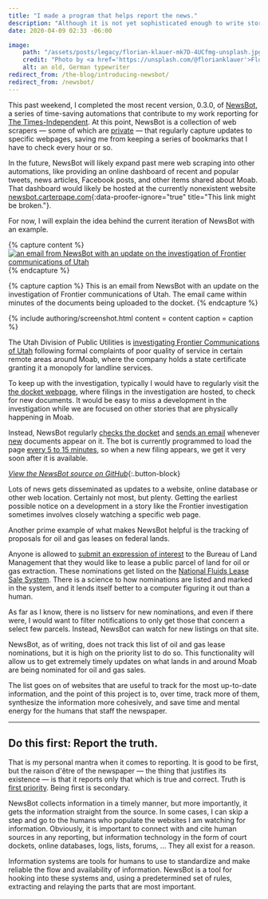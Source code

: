 ```yaml
---
title: "I made a program that helps report the news."
description: "Although it is not yet sophisticated enough to write stories from scratch, it does save me a lot of time and mental energy."
date: 2020-04-09 02:33 -06:00

image:
    path: "/assets/posts/legacy/florian-klauer-mk7D-4UCfmg-unsplash.jpg"
    credit: "Photo by <a href='https://unsplash.com/@florianklauer'>Florian Klauer</a> on <a href='https://unsplash.com'>Unsplash</a>"
    alt: an old, German typewriter
redirect_from: /the-blog/introducing-newsbot/
redirect_from: /newsbot/
---
```


This past weekend, I completed the most recent version, 0.3.0, of [NewsBot][NewsBot on GitHub], a series of time-saving automations that contribute to my work reporting for [The Times-Independent]. At this point, NewsBot is a collection of web scrapers — some of which are [private](https://github.com/CarterPape/NewsBot/tree/92ef25ca911c1f60a157c83f4089baeabfab502f#the-private-subproject) — that regularly capture updates to specific webpages, saving me from keeping a series of bookmarks that I have to check every hour or so.

In the future, NewsBot will likely expand past mere web scraping into other automations, like providing an online dashboard of recent and popular tweets, news articles, Facebook posts, and other items shared about Moab. That dashboard would likely be hosted at the currently nonexistent website [newsbot.carterpape.com](https://newsbot.carterpape.com){:data-proofer-ignore="true" title="This link might be broken."}.

For now, I will explain the idea behind the current iteration of NewsBot with an example.

{% capture content %}
[![an email from NewsBot with an update on the investigation of Frontier communications of Utah](/assets/posts/legacy/a-NewsBot-email.png)](/assets/posts/legacy/a-NewsBot-email.eml)
{% endcapture %}

{% capture caption %}
This is an email from NewsBot with an update on the investigation of Frontier communications of Utah. The email came within minutes of the documents being uploaded to the docket.
{% endcapture %}

{% include authoring/screenshot.html
    content = content
    caption = caption
%}

The Utah Division of Public Utilities is [investigating Frontier Communications of Utah](https://www.moabtimes.com/articles/state-probing-frontier-following-service-complaints/) following formal complaints of poor quality of service in certain remote areas around Moab, where the company holds a state certificate granting it a monopoly for landline services.

To keep up with the investigation, typically I would have to regularly visit the [the docket webpage](https://psc.utah.gov/2019/05/20/docket-no-19-041-04/), where filings in the investigation are hosted, to check for new documents. It would be easy to miss a development in the investigation while we are focused on other stories that are physically happening in Moab.

Instead, NewsBot regularly [checks the docket](https://github.com/CarterPape/NewsBot/blob/92ef25ca911c1f60a157c83f4089baeabfab502f/newsbot/spiders/frontier_investigation_spider.py#L71) and [sends an email](https://github.com/CarterPape/NewsBot/blob/92ef25ca911c1f60a157c83f4089baeabfab502f/newsbot/item_pipelines/item_emailer.py#L98) whenever [new](https://github.com/CarterPape/NewsBot/blob/92ef25ca911c1f60a157c83f4089baeabfab502f/newsbot/item_pipelines/emailed_item_filter.py#L31) documents appear on it. The bot is currently programmed to load the page [every 5 to 15 minutes](https://github.com/CarterPape/NewsBot/blob/92ef25ca911c1f60a157c83f4089baeabfab502f/newsbot/spiders/frontier_investigation_spider.py#L43), so when a new filing appears, we get it very soon after it is available.

[*View the NewsBot source on GitHub*][NewsBot on GitHub]{:.button-block}

Lots of news gets disseminated as updates to a website, online database or other web location. Certainly not most, but plenty. Getting the earliest possible notice on a development in a story like the Frontier investigation sometimes involves closely watching a specific web page.

Another prime example of what makes NewsBot helpful is the tracking of proposals for oil and gas leases on federal lands.

Anyone is allowed to [submit an expression of interest](https://nflss.blm.gov/eoi/submit) to the Bureau of Land Management that they would like to lease a public parcel of land for oil or gas extraction. These nominations get listed on the [National Fluids Lease Sale System](https://nflss.blm.gov/eoi/list). There is a science to how nominations are listed and marked in the system, and it lends itself better to a computer figuring it out than a human.

As far as I know, there is no listserv for new nominations, and even if there were, I would want to filter notifications to only get those that concern a select few parcels. Instead, NewsBot can watch for new listings on that site.

NewsBot, as of writing, does not track this list of oil and gas lease nominations, but it is high on the priority list to do so. This functionality will allow us to get extremely timely updates on what lands in and around Moab are being nominated for oil and gas sales.

The list goes on of websites that are useful to track for the most up-to-date information, and the point of this project is to, over time, track more of them, synthesize the information more cohesively, and save time and mental energy for the humans that staff the newspaper.

-------

## Do this first: Report the truth.

That is my personal mantra when it comes to reporting. It is good to be first, but the raison d'être of the newspaper — the thing that justifies its existence — is that it reports only that which is true and correct. Truth is [first priority](https://twitter.com/SuperToughScene/status/1248364481425571847). Being first is secondary.

NewsBot collects information in a timely manner, but more importantly, it gets the information straight from the source. In some cases, I can skip a step and go to the humans who populate the websites I am watching for information. Obviously, it is important to connect with and cite human sources in any reporting, but information technology in the form of court dockets, online databases, logs, lists, forums, … They all exist for a reason.

Information systems are tools for humans to use to standardize and make reliable the flow and availability of information. NewsBot is a tool for hooking into these systems and, using a predetermined set of rules, extracting and relaying the parts that are most important.



[The Times-Independent]: https://www.moabtimes.com/
[NewsBot on GitHub]: https://github.com/CarterPape/NewsBot
